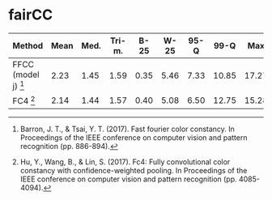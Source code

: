 # fairCC

| Method               | Mean | Med. | Tri-m. | B-25 | W-25 | 95-Q | 99-Q  | Max   | Intra-patch | Inter-patches |
| -------------------- | ---- |------|--------|------|------|------|-------|-------|-------------|---------------|
| FFCC (model j) [^1]  | 2.23 | 1.45 | 1.59   | 0.35 | 5.46 | 7.33 | 10.85 | 17.27 | 0.35%       | 5.46%         |
| FC4 [^2]             | 2.14 | 1.44 | 1.57   | 0.40 | 5.08 | 6.50 | 12.75 | 15.28 | 0.06%       | 4.28%         |

[^1]: Barron, J. T., & Tsai, Y. T. (2017). Fast fourier color constancy. In Proceedings of the IEEE conference on computer vision and pattern recognition     (pp. 886-894).
[^2]: Hu, Y., Wang, B., & Lin, S. (2017). Fc4: Fully convolutional color constancy with confidence-weighted pooling. In Proceedings of the IEEE conference   on computer vision and pattern recognition (pp. 4085-4094).

